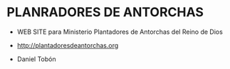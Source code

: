 # PLANRADORES DE ANTORCHAS

* WEB SITE para Ministerio Plantadores de Antorchas del Reino de Dios

* http://plantadoresdeantorchas.org

* Daniel Tobón
